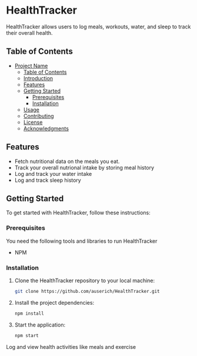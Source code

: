 # HealthTracker

HealthTracker allows users to log meals, workouts, water, and sleep to track their overall health.

## Table of Contents

- [Project Name](#health-tracker)
  - [Table of Contents](#table-of-contents)
  - [Introduction](#introduction)
  - [Features](#features)
  - [Getting Started](#getting-started)
    - [Prerequisites](#prerequisites)
    - [Installation](#installation)
  - [Usage](#usage)
  - [Contributing](#contributing)
  - [License](#license)
  - [Acknowledgments](#acknowledgments)

## Features

- Fetch nutritional data on the meals you eat.
- Track your overall nutrional intake by storing meal history
- Log and track your water intake
- Log and track sleep history

## Getting Started

To get started with HealthTracker, follow these instructions:

### Prerequisites

You need the following tools and libraries to run HealthTracker

- NPM

### Installation

1. Clone the HealthTracker repository to your local machine:

   ```bash
   git clone https://github.com/auserich/HealthTracker.git

2. Install the project dependencies:

    ```bash
    npm install

3. Start the application:

   ```bash
   npm start
Log and view health activities like meals and exercise
